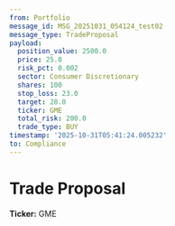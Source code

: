 ```yaml
---
from: Portfolio
message_id: MSG_20251031_054124_test02
message_type: TradeProposal
payload:
  position_value: 2500.0
  price: 25.0
  risk_pct: 0.002
  sector: Consumer Discretionary
  shares: 100
  stop_loss: 23.0
  target: 28.0
  ticker: GME
  total_risk: 200.0
  trade_type: BUY
timestamp: '2025-10-31T05:41:24.005232'
to: Compliance
---
```


# Trade Proposal

**Ticker:** GME
